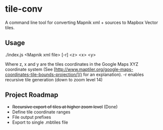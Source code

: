 # tile-conv
A command line tool for converting Mapnik xml + sources to Mapbox Vector tiles.

## Usage

./index.js \<Mapnik xml file\> [-r] \<z\> \<x\> \<y\>

Where z, x and y are the tiles coordinates in the Google Maps XYZ coordinate system (See [http://www.maptiler.org/google-maps-coordinates-tile-bounds-projection/]() for an explanation).
-r enables recursive tile generation (down to zoom level 14)

## Project Roadmap

* ~~Recursive export of tiles at higher zoom level~~ (Done)
* Define tile coordinate ranges
* File output prefixes
* Export to single .mbtiles file
